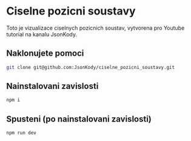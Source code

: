 # Ciselne pozicni soustavy

Toto je vizualizace ciselnych pozicnich soustav, vytvorena pro Youtube tutorial na kanalu JsonKody.

## Naklonujete pomoci
```bash
git clone git@github.com:JsonKody/ciselne_pozicni_soustavy.git
```

## Nainstalovani zavislosti
```bash
npm i
```

## Spusteni (po nainstalovani zavislosti)
```bash
npm run dev
```
